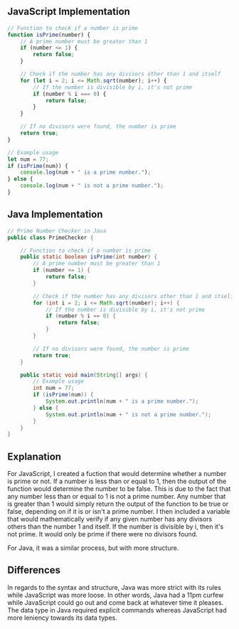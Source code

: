 ## JavaScript Implementation

```javascript
// Function to check if a number is prime
function isPrime(number) {
    // A prime number must be greater than 1
    if (number <= 1) {
        return false;
    }

    // Check if the number has any divisors other than 1 and itself
    for (let i = 2; i <= Math.sqrt(number); i++) {
        // If the number is divisible by i, it's not prime
        if (number % i === 0) {
            return false;
        }
    }

    // If no divisors were found, the number is prime
    return true;
}

// Example usage
let num = 77;
if (isPrime(num)) {
    console.log(num + " is a prime number.");
} else {
    console.log(num + " is not a prime number.");
}
```
## Java Implementation 

```java 
// Prime Number Checker in Java
public class PrimeChecker {

    // Function to check if a number is prime
    public static boolean isPrime(int number) {
        // A prime number must be greater than 1
        if (number <= 1) {
            return false;
        }

        // Check if the number has any divisors other than 1 and itself
        for (int i = 2; i <= Math.sqrt(number); i++) {
            // If the number is divisible by i, it's not prime
            if (number % i == 0) {
                return false;
            }
        }

        // If no divisors were found, the number is prime
        return true;
    }

    public static void main(String[] args) {
        // Example usage
        int num = 77;
        if (isPrime(num)) {
            System.out.println(num + " is a prime number.");
        } else {
            System.out.println(num + " is not a prime number.");
        }
    }
}
```
## Explanation
For JavaScript, I created a fuction that would determine whether a number is prime or not. If a number is less than or equal to 1, then the output of the function would determine the number to be false. This is due to the fact that any number less than or equal to 1 is not a prime number. Any number that is greater than 1 would simply return the output of the function to be true or false, depending on if it is or isn't a prime number. I then included a variable that would mathematically verify if any given number has any divisors others than the number 1 and itself. If the number is divisible by i, then it's not prime. It would only be prime if there were no divisors found.

For Java, it was a similar process, but with more structure. 
## Differences
In regards to the syntax and structure, Java was more strict with its rules while JavaScript was more loose. In other words, Java had a 11pm curfew while JavaScript could go out and come back at whatever time it pleases. The data type in Java required explicit commands whereas JavaScript had more leniency towards its data types.